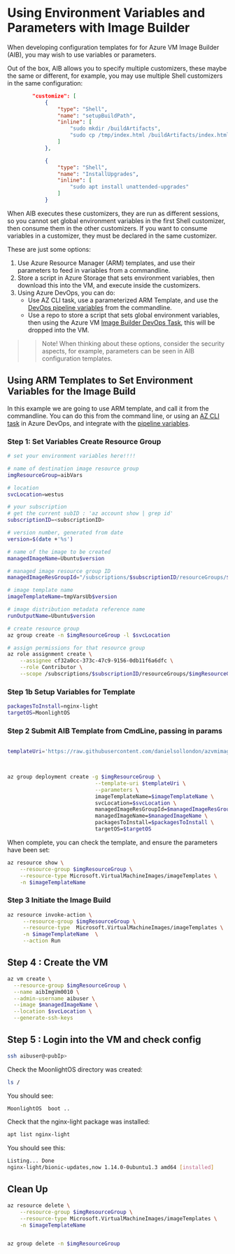 # Using Environment Variables and Parameters with Image Builder
When  developing configuration templates for for Azure VM Image Builder (AIB), you may wish to use variables or parameters.

Out of the box, AIB allows you to specify multiple customizers, these maybe the same or different, for example, you may use multiple Shell customizers in the same configuration:

```json
        "customize": [
            {
                "type": "Shell",
                "name": "setupBuildPath",
                "inline": [
                    "sudo mkdir /buildArtifacts",
                    "sudo cp /tmp/index.html /buildArtifacts/index.html"
                ]
            },

            {
                "type": "Shell",
                "name": "InstallUpgrades",
                "inline": [
                    "sudo apt install unattended-upgrades"
                ]
            }

```
When AIB executes these customizers, they are run as different sessions, so you cannot set global environment variables in the first Shell customizer, then consume them in the other customizers. If you want to consume variables in a customizer, they must be declared in the same customizer.

These are just some options:
1. Use Azure Resource Manager (ARM) templates, and use their parameters to feed in variables from a commandline.
2. Store a script in Azure Storage that sets environment variables, then download this into the VM, and execute inside the customizers.
3. Using Azure DevOps, you can do:
    * Use AZ CLI task, use a parameterized ARM Template, and use the [DevOps pipeline variables](https://docs.microsoft.com/en-us/azure/devops/pipelines/process/variables?view=azure-devops&tabs=yaml%2Cbatch) from the commandline.
    * Use a repo to store a script that sets global environment variables, then using the Azure VM [Image Builder DevOps Task](https://github.com/danielsollondon/azvmimagebuilder/tree/master/solutions/1_Azure_DevOps#documentation-for-the-azure-vm-image-builder-devops-task), this will be dropped into the VM. 

>>Note! When thinking about these options, consider the security aspects, for example, parameters can be seen in AIB configuration templates.

## Using ARM Templates to Set Environment Variables for the Image Build
In this example we are going to use ARM template, and call it from the commandline. You can do this from the command line, or using an [AZ CLI task](https://docs.microsoft.com/en-us/azure/devops/pipelines/tasks/deploy/azure-cli?view=azure-devops) in Azure DevOps, and integrate with the [pipeline variables](https://docs.microsoft.com/en-us/azure/devops/pipelines/process/variables?view=azure-devops&tabs=yaml%2Cbatch).

### Step 1: Set Variables Create Resource Group

```bash
# set your environment variables here!!!!

# name of destination image resource group
imgResourceGroup=aibVars

# location
svcLocation=westus

# your subscription
# get the current subID : 'az account show | grep id'
subscriptionID=<subscriptionID>

# version number, generated from date
version=$(date +'%s')

# name of the image to be created
managedImageName=Ubuntu$version

# managed image resource group ID
managedImageResGroupId="/subscriptions/$subscriptionID/resourceGroups/$imgResourceGroup/providers/Microsoft.Compute/images/"

# image template name
imageTemplateName=tmpVarsUb$version

# image distribution metadata reference name
runOutputName=Ubuntu$version

# create resource group
az group create -n $imgResourceGroup -l $svcLocation

# assign permissions for that resource group
az role assignment create \
    --assignee cf32a0cc-373c-47c9-9156-0db11f6a6dfc \
    --role Contributor \
    --scope /subscriptions/$subscriptionID/resourceGroups/$imgResourceGroup

```

### Step 1b Setup Variables for Template
```bash
packagesToInstall=nginx-light
targetOS=MoonlightOS 
```

### Step 2 Submit AIB Template from CmdLine, passing in params
```bash

templateUri='https://raw.githubusercontent.com/danielsollondon/azvmimagebuilder/master/solutions/4_Using_ENV_Variables/devOpsEnvTemplate.json'

 

az group deployment create -g $imgResourceGroup \
                            --template-uri $templateUri \
                            --parameters \
                            imageTemplateName=$imageTemplateName \
                            svcLocation=$svcLocation \
                            managedImageResGroupId=$managedImageResGroupId \
                            managedImageName=$managedImageName \
                            packagesToInstall=$packagesToInstall \
                            targetOS=$targetOS
```

When complete, you can check the template, and ensure the parameters have been set:
```bash
az resource show \
    --resource-group $imgResourceGroup \
    --resource-type Microsoft.VirtualMachineImages/imageTemplates \
    -n $imageTemplateName 
```

### Step 3 Initiate the Image Build
```bash
az resource invoke-action \
     --resource-group $imgResourceGroup \
     --resource-type  Microsoft.VirtualMachineImages/imageTemplates \
     -n $imageTemplateName  \
     --action Run 
```

## Step 4 : Create the VM

```bash
az vm create \
  --resource-group $imgResourceGroup \
  --name aibImgVm0010 \
  --admin-username aibuser \
  --image $managedImageName \
  --location $svcLocation \
  --generate-ssh-keys

```

## Step 5 : Login into the VM and check config
```bash
ssh aibuser@<pubIp>
```

Check the MoonlightOS directory was created:
```bash
ls /
```
You should see:
```bash
MoonlightOS  boot ..
```

Check that the nginx-light package was installed:
```bash
apt list nginx-light
```
You should see this:
```bash
Listing... Done
nginx-light/bionic-updates,now 1.14.0-0ubuntu1.3 amd64 [installed]
```




## Clean Up
```bash
az resource delete \
    --resource-group $imgResourceGroup \
    --resource-type Microsoft.VirtualMachineImages/imageTemplates \
    -n $imageTemplateName 


az group delete -n $imgResourceGroup 
```